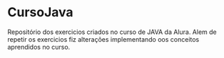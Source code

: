# CursoJava
 
Repositório dos exercicios criados no curso de JAVA da Alura.
Alem de repetir os exercicios fiz alterações implementando oos conceitos aprendidos no curso.
